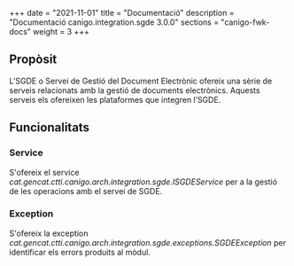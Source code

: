 +++
date        = "2021-11-01"
title       = "Documentació"
description = "Documentació canigo.integration.sgde 3.0.0"
sections    = "canigo-fwk-docs"
weight      = 3
+++

## Propòsit

L’SGDE o Servei de Gestió del Document Electrònic ofereix una sèrie de serveis relacionats amb la gestió de documents electrònics. Aquests serveis els ofereixen les plataformes que integren l’SGDE.

## Funcionalitats

### Service

S'ofereix el service *cat.gencat.ctti.canigo.arch.integration.sgde.ISGDEService* per a la gestió de les operacions amb el servei de SGDE.

### Exception

S'ofereix la exception *cat.gencat.ctti.canigo.arch.integration.sgde.exceptions.SGDEException* per identificar els errors produits al mòdul. 
